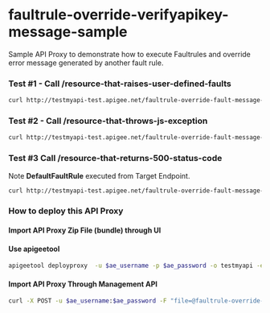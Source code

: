 faultrule-override-verifyapikey-message-sample
==============================================
Sample API Proxy to demonstrate how to execute Faultrules and override error message generated by another fault rule.

### Test #1 - Call /resource-that-raises-user-defined-faults

```bash
curl http://testmyapi-test.apigee.net/faultrule-override-fault-message-sample/resource-that-raises-user-defined-faults -v
```

### Test #2 - Call /resource-that-throws-js-exception
```bash
curl http://testmyapi-test.apigee.net/faultrule-override-fault-message-sample/resource-that-throws-js-exception -v
```

### Test #3 Call /resource-that-returns-500-status-code
Note **DefaultFaultRule** executed from Target Endpoint.
```bash
curl http://testmyapi-test.apigee.net/faultrule-override-fault-message-sample/resource-that-returns-500-status-code -v
```

### How to deploy this API Proxy

#### Import API Proxy Zip File (bundle) through UI

#### Use apigeetool
```bash
apigeetool deployproxy  -u $ae_username -p $ae_password -o testmyapi -e test -n faultrule-override-fault-message-sample -d . -V
```

#### Import API Proxy Through Management API
```bash
curl -X POST -u $ae_username:$ae_password -F "file=@faultrule-override-fault-message-sample.zip" "https://api.enterprise.apigee.com/v1/organizations/testmyapi/apis?action=import&name=faultrule-override-fault-message-sample"
```